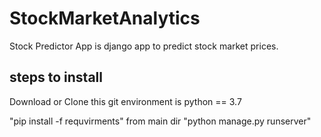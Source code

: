 # StockMarketAnalytics

Stock Predictor App is django app to predict stock market prices.

## steps to install

Download or Clone this git
environment is python == 3.7

"pip install -f requvirments" from main dir
"python manage.py runserver"

